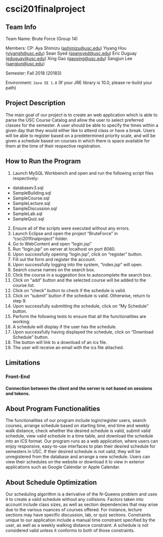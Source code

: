 # csci201finalproject
## Team Info
Team Name: Brute Force (Group 14)

Members: 
	CP: Aya Shimizu (ashimizu@usc.edu)
	Yiyang Hou (yiyangh@usc.edu)
	Sean Syed (seansyed@usc.edu)
	Eric Duguay (eduguay@usc.edu)
	Xing Gao (gaoxing@usc.edu)
	Sangjun Lee (sangjun@usc.edu)

Semester: Fall 2018 (20183)

Environment: `Java SE 1.8` (If your JRE library is 10.0, please re-build your path)

## Project Description
The main goal of our project is to create an web application which is able to parse the USC Course Catalog and allow the user to select preferred classes for the semester. A user should be able to specify the times within a given day that they would either like to attend class or have a break. Users will be able to register based on a predetermined priority scale, and will be given a schedule based on courses in which there is space available for them at the time of their respective registration.

## How to Run the Program
1. Launch MySQL Workbench and open and run the following script files respectively:
- databasev3.sql
- SampleBuilding.sql
- SampleCourse.sql
- SampleLecture.sql
- SampleDiscussion.sql
- SampleLab.sql
- SampleQuiz.sql
2. Ensure all of the scripts were executed without any errors.
3. Launch Eclipse and open the project “BruteForce” in “csci201finalproject” folder.
4. Go to WebContent and open “login.jsp”
5. Run “login.jsp” on server at localhost on port 8080.
6. Upon successfully opening “login.jsp”, click on
“register” button.
7. Fill out the form and register the account.
8. Upon successfully logging into the system, “index.jsp” will open.
9. Search course names on the search box.
10. Click the course in a suggestion box to autocomplete the search box.
11. Click on “add” button and the selected course will be added to the course list.
12. Click on “check” button to check if the schedule is valid.
13. Click on “submit” button if the schedule is valid. Otherwise, return to step 9.
14. Upon successfully submitting the schedule, click on “My Schedule” button.
15. Perform the following tests to ensure that all the functionalities are working:
16. A schedule will display if the user has the schedule.
17. Upon successfully having displayed the schedule, click on “Download Schedule” button.
18. The button will link to a download of an ics file.
19. The user will receive an email with the ics file attached.

## Limitations
### Front-End
#### Connection between the client and the server is not based on sessions and tokens.

## About Program Functionalities
The functionalities of our program include login/register users, search courses, arrange schedule based on starting time, end time and weekly walk distance, check whether the desired schedule is valid, submit valid schedule, view valid schedule in a time table, and download the schedule into an ICS format. Our program runs as a web application, where users can enjoy responsive, easy-to-use interfaces to plan their desired schedule for semesters in USC. If their desired schedule is not valid, they will be unregistered from the database and arrange a new schedule. Users can view their schedules on the website or download it to view in exterior applications such as Google Calendar or Apple Calendar.

## About Schedule Optimization
Our scheduling algorithm is a derivative of the N-Queens problem and uses it to create a valid schedule without any collisions. Factors taken into account include class sizes, as well as section dependencies that may arise due to the various nuances of courses offered. For instance, lecture sections may have specific discussion, lab, or quiz sections. Constraints unique to our application include a manual time constraint specified by the user, as well as a weekly walking distance constraint. A schedule is not considered valid unless it conforms to both of those constraints. 
